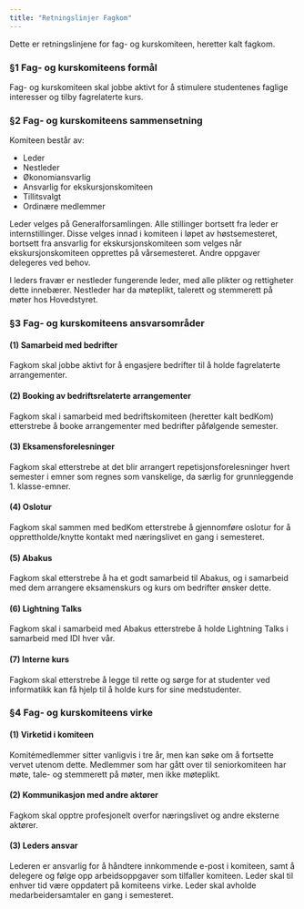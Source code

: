 ```yaml
---
title: "Retningslinjer Fagkom"
---
```


Dette er retningslinjene for fag- og kurskomiteen, heretter kalt fagkom.

### §1 Fag- og kurskomiteens formål

Fag- og kurskomiteen skal jobbe aktivt for å stimulere studentenes faglige interesser og tilby fagrelaterte kurs.

### §2 Fag- og kurskomiteens sammensetning

Komiteen består av:
- Leder
- Nestleder
- Økonomiansvarlig
- Ansvarlig for ekskursjonskomiteen
- Tillitsvalgt
- Ordinære medlemmer

Leder velges på Generalforsamlingen. Alle stillinger bortsett fra leder er internstillinger. Disse velges innad i komiteen i løpet av høstsemesteret, bortsett fra ansvarlig for ekskursjonskomiteen som velges når ekskursjonskomiteen opprettes på vårsemesteret. Andre oppgaver delegeres ved behov. 

I leders fravær er nestleder fungerende leder, med alle plikter og rettigheter dette innebærer. Nestleder har da møteplikt, talerett og stemmerett på møter hos Hovedstyret.

### §3 Fag- og kurskomiteens ansvarsområder

#### (1) Samarbeid med bedrifter 
Fagkom skal jobbe aktivt for å engasjere bedrifter til å holde fagrelaterte arrangementer.

#### (2) Booking av bedriftsrelaterte arrangementer
Fagkom skal i samarbeid med bedriftskomiteen (heretter kalt bedKom) etterstrebe å booke arrangementer med bedrifter påfølgende semester. 

#### (3) Eksamensforelesninger
Fagkom skal etterstrebe at det blir arrangert repetisjonsforelesninger hvert semester i emner som regnes som vanskelige, da særlig for grunnleggende 1. klasse-emner. 

#### (4) Oslotur

Fagkom skal sammen med bedKom etterstrebe å gjennomføre oslotur for å opprettholde/knytte kontakt med næringslivet en gang i semesteret. 

#### (5) Abakus

Fagkom skal etterstrebe å ha et godt samarbeid til Abakus, og i samarbeid med dem arrangere eksamenskurs og kurs om bedrifter ønsker dette.

#### (6) Lightning Talks

Fagkom skal i samarbeid med Abakus etterstrebe å holde Lightning Talks i samarbeid med IDI hver vår.

#### (7) Interne kurs

Fagkom skal etterstrebe å legge til rette og sørge for at studenter ved informatikk kan få hjelp til å holde kurs for sine medstudenter.

### §4 Fag- og kurskomiteens virke

#### (1) Virketid i komiteen
Komitémedlemmer sitter vanligvis i tre år, men kan søke om å fortsette vervet utenom dette. Medlemmer som har gått over til seniorkomiteen har møte, tale- og stemmerett på møter, men ikke møteplikt. 

#### (2) Kommunikasjon med andre aktører
Fagkom skal opptre profesjonelt overfor næringslivet og andre eksterne aktører. 

#### (3) Leders ansvar
Lederen er ansvarlig for å håndtere innkommende e-post i komiteen, samt å delegere og følge opp arbeidsoppgaver som tilfaller komiteen. Leder skal til enhver tid være oppdatert på komiteens virke. Leder skal avholde medarbeidersamtaler en gang i semesteret.
